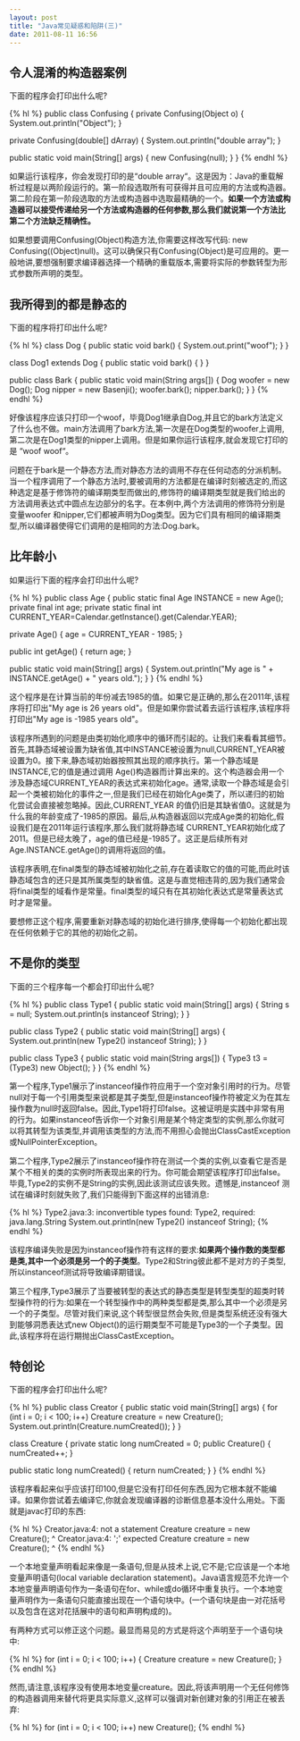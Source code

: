```yaml
---
layout: post
title: "Java常见疑惑和陷阱(三)"
date: 2011-08-11 16:56
---
```

## 令人混淆的构造器案例
 
下面的程序会打印出什么呢?

{% hl %}
public class Confusing {
  private Confusing(Object o) {
    System.out.println("Object");
  }

  private Confusing(double[] dArray) {
    System.out.println("double array");
  }

  public static void main(String[] args) {
    new Confusing(null);
  }
}
{% endhl %}

如果运行该程序，你会发现打印的是“double array“。这是因为：Java的重载解析过程是以两阶段运行的。第一阶段选取所有可获得并且可应用的方法或构造器。第二阶段在第一阶段选取的方法或构造器中选取最精确的一个。**如果一个方法或构造器可以接受传递给另一个方法或构造器的任何参数,那么我们就说第一个方法比第二个方法缺乏精确性。**

如果想要调用Confusing(Object)构造方法,你需要这样改写代码: new Confusing((Object)null)。这可以确保只有Confusing(Object)是可应用的。更一般地讲,要想强制要求编译器选择一个精确的重载版本,需要将实际的参数转型为形式参数所声明的类型。

## 我所得到的都是静态的

下面的程序将打印出什么呢?

{% hl %}
class Dog {
  public static void bark() {
    System.out.print("woof");
  }
}

class Dog1 extends Dog {
  public static void bark() { }
}

public class Bark {
  public static void main(String args[]) {
    Dog woofer = new Dog();
    Dog nipper = new Basenji();
    woofer.bark();
    nipper.bark();
  }
}
{% endhl %}

好像该程序应该只打印一个woof，毕竟Dog1继承自Dog,并且它的bark方法定义了什么也不做。main方法调用了bark方法,第一次是在Dog类型的woofer上调用,第二次是在Dog1类型的nipper上调用。但是如果你运行该程序,就会发现它打印的是 “woof woof“。

问题在于bark是一个静态方法,而对静态方法的调用不存在任何动态的分派机制。当一个程序调用了一个静态方法时,要被调用的方法都是在编译时刻被选定的,而这种选定是基于修饰符的编译期类型而做出的,修饰符的编译期类型就是我们给出的方法调用表达式中圆点左边部分的名字。在本例中,两个方法调用的修饰符分别是变量woofer 和nipper,它们都被声明为Dog类型。因为它们具有相同的编译期类型,所以编译器使得它们调用的是相同的方法:Dog.bark。

## 比年龄小

如果运行下面的程序会打印出什么呢?

{% hl %}
public class Age {
  public static final Age INSTANCE = new Age();
  private final int age;
  private static final int CURRENT_YEAR=Calendar.getInstance().get(Calendar.YEAR);

  private Age() {
    age = CURRENT_YEAR - 1985;
  }

  public int getAge() {
    return age;
  }

  public static void main(String[] args) {
    System.out.println("My age is " + INSTANCE.getAge() + " years old.");
  }
}
{% endhl %}

这个程序是在计算当前的年份减去1985的值。如果它是正确的,那么在2011年,该程序将打印出"My age is 26 years old"。但是如果你尝试着去运行该程序,该程序将打印出"My age is -1985 years old"。

该程序所遇到的问题是由类初始化顺序中的循环而引起的。让我们来看看其细节。首先,其静态域被设置为缺省值,其中INSTANCE被设置为null,CURRENT_YEAR被设置为0。接下来,静态域初始器按照其出现的顺序执行。第一个静态域是INSTANCE,它的值是通过调用 Age()构造器而计算出来的。这个构造器会用一个涉及静态域CURRENT_YEAR的表达式来初始化age。通常,读取一个静态域是会引起一个类被初始化的事件之一,但是我们已经在初始化Age类了，所以递归的初始化尝试会直接被忽略掉。因此,CURRENT_YEAR 的值仍旧是其缺省值0。这就是为什么我的年龄变成了-1985的原因。最后,从构造器返回以完成Age类的初始化,假设我们是在2011年运行该程序,那么我们就将静态域 CURRENT_YEAR初始化成了2011。但是已经太晚了，age的值已经是-1985了。这正是后续所有对Age.INSTANCE.getAge()的调用将返回的值。

该程序表明,在final类型的静态域被初始化之前,存在着读取它的值的可能,而此时该静态域包含的还只是其所属类型的缺省值。这是与直觉相违背的,因为我们通常会将final类型的域看作是常量。final类型的域只有在其初始化表达式是常量表达式时才是常量。

要想修正这个程序,需要重新对静态域的初始化进行排序,使得每一个初始化都出现在任何依赖于它的其他的初始化之前。

## 不是你的类型
 
下面的三个程序每一个都会打印出什么呢?

{% hl %}
public class Type1 {
  public static void main(String[] args) {
    String s = null;
    System.out.println(s instanceof String);
  }
}

public class Type2 {
  public static void main(String[] args) {
    System.out.println(new Type2() instanceof String);
  }
}

public class Type3 {
  public static void main(String args[]) {
    Type3 t3 = (Type3) new Object();
  }
}
{% endhl %}

第一个程序,Type1展示了instanceof操作符应用于一个空对象引用时的行为。尽管null对于每一个引用类型来说都是其子类型,但是instanceof操作符被定义为在其左操作数为null时返回false。因此,Type1将打印false。这被证明是实践中非常有用的行为。如果instanceof告诉你一个对象引用是某个特定类型的实例,那么你就可以将其转型为该类型,并调用该类型的方法,而不用担心会抛出ClassCastException或NullPointerException。

第二个程序,Type2展示了instanceof操作符在测试一个类的实例,以查看它是否是某个不相关的类的实例时所表现出来的行为。你可能会期望该程序打印出false。毕竟,Type2的实例不是String的实例,因此该测试应该失败。遗憾是,instanceof 测试在编译时刻就失败了,我们只能得到下面这样的出错消息:

{% hl %}
Type2.java:3: inconvertible types
found: Type2, required: java.lang.String
       System.out.println(new Type2() instanceof String);
{% endhl %}

该程序编译失败是因为instanceof操作符有这样的要求:**如果两个操作数的类型都是类,其中一个必须是另一个的子类型**。Type2和String彼此都不是对方的子类型,所以instanceof测试将导致编译期错误。

第三个程序,Type3展示了当要被转型的表达式的静态类型是转型类型的超类时转型操作符的行为:如果在一个转型操作中的两种类型都是类,那么其中一个必须是另一个的子类型。尽管对我们来说,这个转型很显然会失败,但是类型系统还没有强大到能够洞悉表达式new Object()的运行期类型不可能是Type3的一个子类型。因此,该程序将在运行期抛出ClassCastException。

## 特创论

下面的程序会打印出什么呢?

{% hl %}
public class Creator {
  public static void main(String[] args) {
    for (int i = 0; i < 100; i++)
      Creature creature = new Creature();
    System.out.println(Creature.numCreated());
  }
}

class Creature {
  private static long numCreated = 0;
    public Creature() {
      numCreated++;
    }

  public static long numCreated() {
    return numCreated;
  }
}
{% endhl %}

该程序看起来似乎应该打印100,但是它没有打印任何东西,因为它根本就不能编译。如果你尝试着去编译它,你就会发现编译器的诊断信息基本没什么用处。下面就是javac打印的东西:

{% hl %}
Creator.java:4: not a statement
Creature creature = new Creature();
^
Creator.java:4: ';' expected
Creature creature = new Creature();
^
{% endhl %}

一个本地变量声明看起来像是一条语句,但是从技术上说,它不是;它应该是一个本地变量声明语句(local variable declaration statement)。Java语言规范不允许一个本地变量声明语句作为一条语句在for、while或do循环中重复执行。一个本地变量声明作为一条语句只能直接出现在一个语句块中。(一个语句块是由一对花括号以及包含在这对花括展中的语句和声明构成的)。

有两种方式可以修正这个问题。最显而易见的方式是将这个声明至于一个语句块中:

{% hl %}
for (int i = 0; i < 100; i++) {
  Creature creature = new Creature();
}
{% endhl %}

然而,请注意,该程序没有使用本地变量creature。因此,将该声明用一个无任何修饰的构造器调用来替代将更具实际意义,这样可以强调对新创建对象的引用正在被丢弃:

{% hl %}
for (int i = 0; i < 100; i++)
  new Creature();
{% endhl %}

